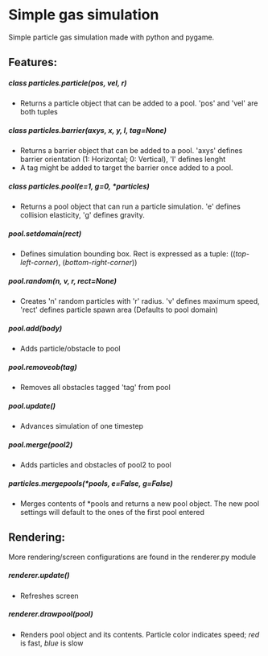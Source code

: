 # Simple gas simulation

Simple particle gas simulation made with python and pygame.  

## Features:
##### _class_ particles.particle(_pos, vel, r_)
  - Returns a particle object that can be added to a pool. 'pos' and 'vel' are both tuples
##### _class_ particles.barrier(_axys, x, y, l, tag=None_)
  - Returns a barrier object that can be added to a pool. 'axys' defines barrier orientation (1: Horizontal; 0: Vertical), 'l' defines lenght
  - A tag might be added to target the barrier once added to a pool.

##### _class_ particles.pool(_e=1, g=0, *particles_)
  - Returns a pool object that can run a particle simulation. 'e' defines collision elasticity, 'g' defines gravity.
##### pool.setdomain(_rect_)
  - Defines simulation bounding box. Rect is expressed as a tuple: ((_top-left-corner_), (_bottom-right-corner_))
##### pool.random(_n, v, r, rect=None_)
  - Creates 'n' random particles with 'r' radius. 'v' defines maximum speed, 'rect' defines particle spawn area (Defaults to pool domain)
##### pool.add(_body_)
  - Adds particle/obstacle to pool
##### pool.removeob(_tag_)
  - Removes all obstacles tagged 'tag' from pool
##### pool.update()
  - Advances simulation of one timestep
##### pool.merge(_pool2_)
  - Adds particles and obstacles of pool2 to pool

##### particles.mergepools(*pools, e=False, g=False)
  - Merges contents of *pools and returns a new pool object. The new pool settings will default to the ones of the first pool entered
  
## Rendering:
More rendering/screen configurations are found in the renderer.py module
##### renderer.update()
  - Refreshes screen
##### renderer.drawpool(_pool_)
  - Renders pool object and its contents. Particle color indicates speed; _red_ is fast, _blue_ is slow
